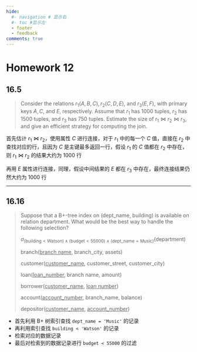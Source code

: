 ```yaml
---
hide:
  #- navigation # 显示右
  #- toc #显示左
  - footer
  - feedback
comments: true
--- 
```


# Homework 12

## 16.5

> Consider the relations $r_1(A,B,C),r_2(C,D,E)$, and $r_3(E,F)$, with primary keys $A,C,$ and $E$, respectively. Assume that $r_1$ has 1000 tuples, $r_2$ has 1500 tuples, and $r_3$ has 750 tuples. Estimate the size of $r_1\Join r_2\Join r_3$, and give an efficient strategy for computing the join.

首先估计 $r_1\Join r_2$，使用属性 $C$ 进行连接，对于 $r_1$ 中的每一个 $C$ 值，直接在 $r_2$ 中查找对应的行，且因为 $C$ 是主键最多返回一行，假设 $r_1$ 的 $C$ 值都在 $r_2$ 中存在，则 $r_1\Join r_2$ 的结果大约为 1000 行

再用 $E$ 属性进行连接，同理，假设中间结果的 $E$ 都在 $r_3$ 中存在，最终连接结果仍然大约为 1000 行
***
## 16.16

> Suppose that a B+-tree index on (dept_name, building) is available on relation department. What would be the best way to handle the following selection?
> 
> $\sigma_{(\text{building}<\text{Watson})\land(\text{budget}<55000)\land(\text{dept_name}=\text{Music})}(\text{department})$
> 
> branch(<u>branch name</u>, branch_city, assets)
> 
> customer(<u>customer_name</u>, customer_street, customer_city)
> 
> loan(<u>loan_number</u>, branch name, amount)
> 
> borrower(<u>customer_name</u>, <u>loan number</u>)
> 
> account(<u>account_number</u>, branch_name, balance)
> 
> depositor(<u>customer_name</u>, <u>account_number</u>)

- 首先利用 B+ 树索引查找 `dept_name = 'Music'` 的记录
- 再利用索引查找 `building < 'Watson'` 的记录
- 检索对应的数据记录
- 最后对检索到的数据记录进行 `budget < 55000` 的过滤
